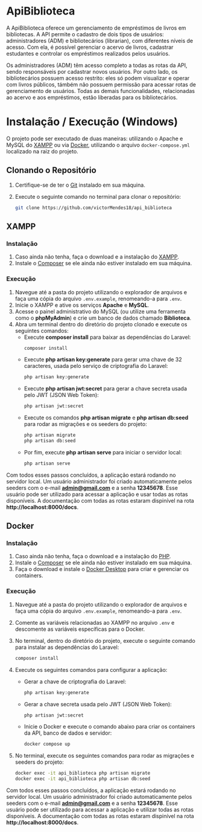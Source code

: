 # ApiBiblioteca
A ApiBiblioteca oferece um gerenciamento de empréstimos de livros em bibliotecas. A API permite o cadastro de dois tipos de usuários: administradores (ADM) e bibliotecários (librarian), com diferentes níveis de acesso. Com ela, é possível gerenciar o acervo de livros, cadastrar estudantes e controlar os empréstimos realizados pelos usuários.

Os administradores (ADM) têm acesso completo a todas as rotas da API, sendo responsáveis por cadastrar novos usuários. Por outro lado, os bibliotecários possuem acesso restrito: eles só podem visualizar e operar com livros públicos, támbém não possuem permissão para acessar rotas de gerenciamento de usuários. Todas as demais funcionalidades, relacionadas ao acervo e aos empréstimos, estão liberadas para os bibliotecários.

# Instalação / Execução (Windows)
O projeto pode ser executado de duas maneiras: utilizando o Apache e MySQL do [XAMPP](https://www.apachefriends.org/pt_br/download.html) ou via [Docker](https://www.docker.com/products/docker-desktop/), utilizando o arquivo `docker-compose.yml` localizado na raiz do projeto.

## Clonando o Repositório
1. Certifique-se de ter o [Git](https://git-scm.com/downloads) instalado em sua máquina.
2. Execute o seguinte comando no terminal para clonar o repositório:

   ```bash
   git clone https://github.com/victorMendes18/api_biblioteca


## XAMPP

### Instalação
1. Caso ainda não tenha, faça o download e a instalação do [XAMPP](https://www.apachefriends.org/pt_br/download.html).
2. Instale o [Composer](https://getcomposer.org/download/) se ele ainda não estiver instalado em sua máquina.

### Execução
1. Navegue até a pasta do projeto utilizando o explorador de arquivos e faça uma cópia do arquivo `.env.example`, renomeando-a para `.env`.
2. Inicie o XAMPP e ative os serviços **Apache** e **MySQL**.
3. Acesse o painel administrativo do MySQL (ou utilize uma ferramenta como o **phpMyAdmin**) e crie um banco de dados chamado **Biblioteca**.
5. Abra um terminal dentro do diretório do projeto clonado e execute os seguintes comandos:
   - Execute **composer install** para baixar as dependências do Laravel:
     ```bash
     composer install
     ```
   - Execute **php artisan key:generate** para gerar uma chave de 32 caracteres, usada pelo serviço de criptografia do Laravel:
     ```bash
     php artisan key:generate
     ```
   - Execute **php artisan jwt:secret** para gerar a chave secreta usada pelo JWT (JSON Web Token):
     ```bash
     php artisan jwt:secret
     ```
   - Execute os comandos **php artisan migrate** e **php artisan db:seed** para rodar as migrações e os seeders do projeto:
     ```bash
     php artisan migrate
     php artisan db:seed
     ```
   - Por fim, execute **php artisan serve** para iniciar o servidor local:
     ```bash
     php artisan serve
     ```

Com todos esses passos concluídos, a aplicação estará rodando no servidor local. Um usuário administrador foi criado automaticamente pelos seeders com o e-mail **admin@gmail.com** e a senha **12345678**. Esse usuário pode ser utilizado para acessar a aplicação e usar todas as rotas disponíveis. A documentação com todas as rotas estaram dispinível na rota **http://localhost:8000/docs**.

## Docker

### Instalação
1. Caso ainda não tenha, faça o download e a instalação do [PHP](https://www.php.net/downloads.php).
2. Instale o [Composer](https://getcomposer.org/download/) se ele ainda não estiver instalado em sua máquina.
3. Faça o download e instale o [Docker Desktop](https://www.docker.com/products/docker-desktop/) para criar e gerenciar os containers.

### Execução
1. Navegue até a pasta do projeto utilizando o explorador de arquivos e faça uma cópia do arquivo `.env.example`, renomeando-a para `.env`.
2. Comente as variáveis relacionadas ao XAMPP no arquivo `.env` e descomente as variáveis específicas para o Docker.
3. No terminal, dentro do diretório do projeto, execute o seguinte comando para instalar as dependências do Laravel:
    ```bash
    composer install
    ```
4. Execute os seguintes comandos para configurar a aplicação:
   - Gerar a chave de criptografia do Laravel:
     ```bash
     php artisan key:generate
     ```
   - Gerar a chave secreta usada pelo JWT (JSON Web Token):
     ```bash
     php artisan jwt:secret
     ```
   - Inicie o Docker e execute o comando abaixo para criar os containers da API, banco de dados e servidor:
     ```bash
     docker compose up
     ```

5. No terminal, execute os seguintes comandos para rodar as migrações e seeders do projeto:
     ```bash
     docker exec -it api_biblioteca php artisan migrate
     docker exec -it api_biblioteca php artisan db:seed
     ```

Com todos esses passos concluídos, a aplicação estará rodando no servidor local. Um usuário administrador foi criado automaticamente pelos seeders com o e-mail **admin@gmail.com** e a senha **12345678**. Esse usuário pode ser utilizado para acessar a aplicação e utilizar todas as rotas disponíveis. A documentação com todas as rotas estaram dispinível na rota **http://localhost:8000/docs**.
